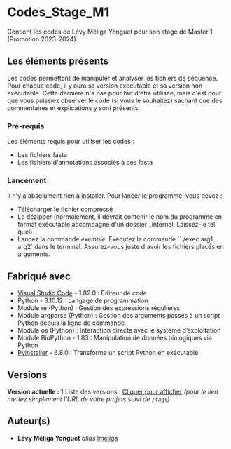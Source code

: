 # Codes_Stage_M1
Contient les codes de Lévy Méliga Yonguet pour son stage de Master 1 (Promotion 2023-2024).

## Les éléments présents 
Les codes permettant de manipuler et analyser les fichiers de séquence. Pour chaque code, il y aura sa version executable et sa version non exécutable. Cette dernière n'a pas pour but d'être utilisée, mais c'est pour que vous puissiez observer le code (si vous le souhaitez) sachant que des commentaires et explications y sont présents.

### Pré-requis

Les éléments requis pour utiliser les codes : 

- Les fichiers fasta
- Les fichiers d'annotations associés à ces fasta 

### Lancement

Il n'y a absolument rien à installer. 
Pour lancer le programme, vous devez : 
- Télécharger le fichier compressé
- Le dézipper (normalement, il devrait contenir le nom du programme en format exécutable accompagné d'un dossier _internal. Laissez-le tel quel)
- Lancez la commande 
_exemple_: Executez la commande ``./exec arg1 arg2` dans le terminal. Assurez-vous juste d'avoir les fichiers placés en arguments. 

## Fabriqué avec

* [Visual Studio Code](https://code.visualstudio.com/) - 1.82.0 : Editeur de code
* Python - 3.10.12 : Langage de programmation
* Module re (Python) : Gestion des expressions régulières
* Module argparse (Python) : Gestion des arguments passés à un script Python depuis la ligne de commande
* Module os (Python) : Interaction directe avec le système d’exploitation
* Module BioPython - 1.83 : Manipulation de données biologiques via Python
* [Pyinstaller](https://pyinstaller.org/en/stable/) - 6.8.0 : Transforme un script Python en exécutable

## Versions
**Version actuelle :** 1
Liste des versions : [Cliquer pour afficher](https://github.com/your/project-name/tags)
_(pour le lien mettez simplement l'URL de votre projets suivi de ``/tags``)_

## Auteur(s)

* **Lévy Méliga Yonguet** _alias_ [lmeliga](https://github.com/lmeliga)
